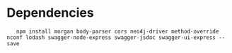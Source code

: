 # Dependencies


       npm install morgan body-parser cors neo4j-driver method-override nconf lodash swagger-node-express swagger-jsdoc swagger-ui-express --save
